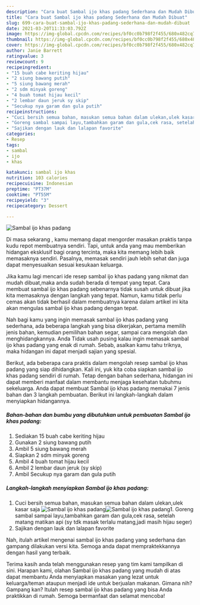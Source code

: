 ```yaml
---
description: "Cara buat Sambal ijo khas padang Sederhana dan Mudah Dibuat"
title: "Cara buat Sambal ijo khas padang Sederhana dan Mudah Dibuat"
slug: 699-cara-buat-sambal-ijo-khas-padang-sederhana-dan-mudah-dibuat
date: 2021-03-20T11:33:03.792Z
image: https://img-global.cpcdn.com/recipes/bf0cc0b798f2f455/680x482cq70/sambal-ijo-khas-padang-foto-resep-utama.jpg
thumbnail: https://img-global.cpcdn.com/recipes/bf0cc0b798f2f455/680x482cq70/sambal-ijo-khas-padang-foto-resep-utama.jpg
cover: https://img-global.cpcdn.com/recipes/bf0cc0b798f2f455/680x482cq70/sambal-ijo-khas-padang-foto-resep-utama.jpg
author: Janie Barrett
ratingvalue: 3
reviewcount: 9
recipeingredient:
- "15 buah cabe keriting hijau"
- "2 siung bawang putih"
- "5 siung bawang merah"
- "2 sdm minyak goreng"
- "4 buah tomat hijau kecil"
- "2 lembar daun jeruk sy skip"
- "Secukup nya garam dan gula putih"
recipeinstructions:
- "Cuci bersih semua bahan, masukan semua bahan dalam ulekan,ulek kasar saja"
- "Goreng sambal sampai layu,tambahkan garam dan gula,cek rasa, setelah matang matikan api (sy tdk masak terlalu matang,jadi masih hijau seger)"
- "Sajikan dengan lauk dan lalapan favorite"
categories:
- Resep
tags:
- sambal
- ijo
- khas

katakunci: sambal ijo khas 
nutrition: 103 calories
recipecuisine: Indonesian
preptime: "PT37M"
cooktime: "PT55M"
recipeyield: "3"
recipecategory: Dessert

---
```



![Sambal ijo khas padang](https://img-global.cpcdn.com/recipes/bf0cc0b798f2f455/680x482cq70/sambal-ijo-khas-padang-foto-resep-utama.jpg)

Di masa  sekarang , kamu memang dapat mengorder masakan praktis tanpa kudu repot membuatnya sendiri. Tapi, untuk anda yang mau memberikan hidangan eksklusif bagi orang tercinta, maka kita memang lebih baik memasaknya sendiri. Pasalnya, memasak sendiri jauh lebih sehat dan juga dapat menyesuaikan sesuai kesukaan keluarga.

Jika kamu lagi mencari ide resep sambal ijo khas padang yang nikmat dan mudah dibuat,maka anda sudah berada di tempat yang tepat. Cara membuat sambal ijo khas padang  sebenarnya tidak susah untuk dibuat jika kita memasaknya dengan langkah yang tepat. Namun, kamu tidak perlu cemas akan tidak berhasil dalam membuatnya 
karena dalam artikel ini kita akan mengulas sambal ijo khas padang dengan tepat.  



Nah bagi kamu yang ingin memasak sambal ijo khas padang yang sederhana, ada beberapa langkah yang bisa dikerjakan, pertama memilih jenis bahan, kemudian pemilihan bahan segar, sampai cara mengolah dan menghidangkannya. Anda Tidak usah pusing kalau ingin memasak sambal ijo khas padang yang enak di rumah. Sebab, asalkan kamu  tahu triknya, maka hidangan ini dapat menjadi sajian yang spesial.

Berikut, ada beberapa cara praktis  dalam mengolah resep sambal ijo khas padang yang siap dihidangkan. Kali ini, yuk kita coba siapkan sambal ijo khas padang sendiri di rumah. Tetap dengan bahan sederhana, hidangan ini dapat memberi manfaat dalam membantu menjaga kesehatan tubuhmu sekeluarga. Anda dapat membuat Sambal ijo khas padang memakai 7 jenis bahan dan 3 langkah pembuatan. Berikut ini langkah-langkah dalam menyiapkan hidangannya.

<!--inarticleads1-->

##### Bahan-bahan dan bumbu yang dibutuhkan untuk pembuatan Sambal ijo khas padang:

1. Sediakan 15 buah cabe keriting hijau
1. Gunakan 2 siung bawang putih
1. Ambil 5 siung bawang merah
1. Siapkan 2 sdm minyak goreng
1. Ambil 4 buah tomat hijau kecil
1. Ambil 2 lembar daun jeruk (sy skip)
1. Ambil Secukup nya garam dan gula putih




<!--inarticleads2-->

##### Langkah-langkah menyiapkan Sambal ijo khas padang:

1. Cuci bersih semua bahan, masukan semua bahan dalam ulekan,ulek kasar saja
<img src="https://img-global.cpcdn.com/steps/a2d39b984551de72/160x128cq70/sambal-ijo-khas-padang-langkah-memasak-1-foto.jpg" alt="Sambal ijo khas padang"><img src="https://img-global.cpcdn.com/steps/922e7d7b957785dd/160x128cq70/sambal-ijo-khas-padang-langkah-memasak-1-foto.jpg" alt="Sambal ijo khas padang">1. Goreng sambal sampai layu,tambahkan garam dan gula,cek rasa, setelah matang matikan api (sy tdk masak terlalu matang,jadi masih hijau seger)
1. Sajikan dengan lauk dan lalapan favorite




Nah, itulah artikel mengenai  sambal ijo khas padang  yang sederhana dan gampang dilakukan versi kita. Semoga anda dapat mempraktekkannya dengan hasil yang terbaik. 

Terima kasih anda telah menggunakan resep yang tim kami tampilkan di sini. Harapan kami, olahan  Sambal ijo khas padang yang mudah di atas dapat membantu Anda menyiapkan masakan yang lezat untuk keluarga/teman ataupun menjadi ide untuk berjualan makanan. Gimana nih? Gampang kan? Itulah resep sambal ijo khas padang yang bisa Anda praktikkan di rumah. Semoga bermanfaat dan selamat mencoba!

